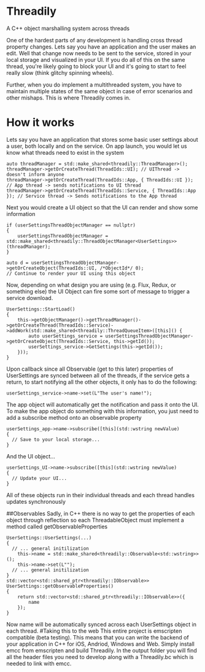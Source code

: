 # Threadily
A C++ object marshalling system across threads

One of the hardest parts of any development is handling cross thread property changes. Lets say you have an application and the user makes an edit. Well that change now needs to be sent to the service, stored in your local storage and visualized in your UI. If you do all of this on the same thread, you're likely going to block your UI and it's going to start to feel really slow (think glitchy spinning wheels).

Further, when you do implement a multithreaded system, you have to maintain multiple states of the same object in case of error scenarios and other mishaps. This is where Threadily comes in.

# How it works
Lets say you have an application that stores some basic user settings about a user, both locally and on the service. On app launch, you would let us know what threads need to exist in the system
```
auto threadManager = std::make_shared<threadily::ThreadManager>();
threadManager->getOrCreateThread(ThreadIds::UI); // UIThread -> doesn't inform anyone
threadManager->getOrCreateThread(ThreadIds::App, { ThreadIds::UI }); // App thread -> sends notifications to UI thread
threadManager->getOrCreateThread(ThreadIds::Service, { ThreadIds::App }); // Service thread -> Sends notifications to the App thread
```
Next you would create a UI object so that the UI can render and show some information
```
if (userSettingsThreadObjectManager == nullptr)
{
	userSettingsThreadObjectManager = std::make_shared<threadily::ThreadObjectManager<UserSettings>>(threadManager);
}

auto d = userSettingsThreadObjectManager->getOrCreateObject(ThreadIds::UI, /*ObjectId*/ 0);
// Continue to render your UI using this object
```

Now, depending on what design you are using (e.g. Flux, Redux, or something else) the UI Object can fire some sort of message to trigger a service download.

```
UserSettings::StartLoad()
{
	this->getObjectManager()->getThreadManager()->getOrCreateThread(ThreadIds::Service)->addWork(std::make_shared<threadily::ThreadQueueItem>([this]() {
		auto userSettings_service = userSettingsThreadObjectManager->getOrCreateObject(ThreadIds::Service, this->getId());
		userSettings_service->GetSettings(this->getId());
	}));
}
```

Upon callback since all Observable (get to this later) properties of UserSettings are synced between all of the threads, if the service gets a return, to start notifying all the other objects, it only has to do the following:

```
userSettings_service->name->set(L"The user's name!");
```

The app object will automatically get the notification and pass it onto the UI. To make the app object do something with this information, you just need to add a subscribe method onto an observable property
```
userSettings_app->name->subscribe([this](std::wstring newValue)
{
  // Save to your local storage...
}
```
And the UI object...
```
userSettings_UI->name->subscribe([this](std::wstring newValue)
{
  // Update your UI...
}
```
All of these objects run in their individual threads and each thread handles updates synchronously

##Observables
Sadly, in C++ there is no way to get the properties of each object through reflection so each ThreadableObject must implement a method called getObservableProperties
```
UserSettings::UserSettings(...)
{
  // ... general initilization
	this->name = std::make_shared<threadily::Observable<std::wstring>>();
	this->name->set(L"");
  // ... general initilization
}
std::vector<std::shared_ptr<threadily::IObservable>> UserSettings::getObservableProperties()
{
	return std::vector<std::shared_ptr<threadily::IObservable>>({
		name
	});
}
```
Now name will be automatically synced across each UserSettings object in each thread.
#Taking this to the web
This entire project is emscripten compatible (beta testing). This means that you can write the backend of your application in C++ for iOS, Andriod, Windows and Web.
Simply install emcc from emscripten and build Threadily. In the output folder you will find all the header files you need to develop along with a Threadily.bc which is needed to link with emcc.
